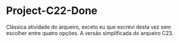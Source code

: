 # Project-C22-Done
Clássica atividade do arqueiro, exceto eu que escrevi desta vez sem escolher entre quatro opções. A versão simplificada do arqueiro C23.
